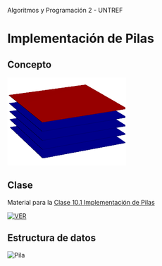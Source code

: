 Algoritmos y Programación 2 - UNTREF

# Implementación de Pilas

## Concepto

![Pila](img/Stack.png)

## Clase 

Material para la [Clase 10.1 Implementación de Pilas](https://youtu.be/)

[![VER](https://img.youtube.com/vi//0.jpg)](https://www.youtube.com/watch?v=)

## Estructura de datos

![Pila][pila]

[pila]: http://upload.wikimedia.org/wikipedia/commons/thumb/d/d1/Pila.svg/391px-Pila.svg.png "Pila"
